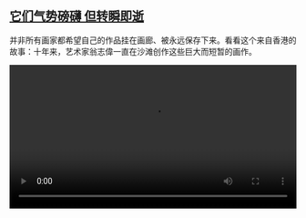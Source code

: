<!--1642607225000-->
[它们气势磅礴 但转瞬即逝](https://www.dw.com/zh/%E5%AE%83%E4%BB%AC%E6%B0%94%E5%8A%BF%E7%A3%85%E7%A4%B4%20%E4%BD%86%E8%BD%AC%E7%9E%AC%E5%8D%B3%E9%80%9D/a-60485608)
------

<p>并非所有画家都希望自己的作品挂在画廊、被永远保存下来。看看这个来自香港的故事：十年来，艺术家翁志偉一直在沙滩创作这些巨大而短暂的画作。</small></p><video src="https://tvdownloaddw-a.akamaihd.net/dwtv_video/flv/vdt_zh/2022/bchi220119_003_sandkunst_01r_sd_avc.mp4" controls style="width:100%"></video>
